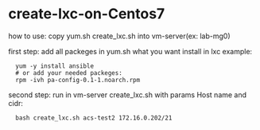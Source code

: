 # create-lxc-on-Centos7
how to use:
copy yum.sh create_lxc.sh into vm-server(ex: lab-mg0)

first step:
  add all packeges in yum.sh what you want install in lxc
  example: 
    
      yum -y install ansible
      # or add your needed packeges:
      rpm -ivh pa-config-0.1-1.noarch.rpm
    
  
second step: 
  run in vm-server create_lxc.sh with params Host name and cidr: 
  
      bash create_lxc.sh acs-test2 172.16.0.202/21


  
  
